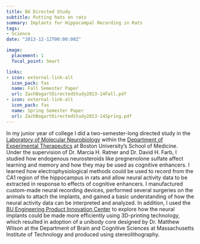 ```yaml
---
title: BU Directed Study
subtitle: Putting hats on rats
summary: Implants for Hippocampal Recording in Rats
tags:
- Science
date: "2013-12-12T00:00:00Z"

image:
  placement: 1
  focal_point: Smart

links:
- icon: external-link-alt
  icon_pack: fas
  name: Fall Semester Paper
  url: ZachBogartDirectedStudy2013-14Fall.pdf
- icon: external-link-alt
  icon_pack: fas
  name: Spring Semester Paper
  url: ZachBogartDirectedStudy2013-14Spring.pdf
---
```


In my junior year of college I did a two-semester-long directed study in the [Laboratory of Molecular Neurobiology](https://www.bumc.bu.edu/busm-pm/research/laboratories/lmn/) within the [Department of Experimental Therapeutics](https://www.bumc.bu.edu/busm-pm/) at Boston University’s School of Medicine. Under the supervision of Dr. Marcia H. Ratner and Dr. David H. Farb, I studied how endogenous neurosteroids like pregnenolone sulfate affect learning and memory and how they may be used as cognitive enhancers. I learned how electrophysiological methods could be used to record from the CA1 region of the hippocampus in rats and allow neural activity data to be extracted in response to effects of cognitive enhancers. I manufactured custom-made neural recording devices, performed several surgeries on the animals to attach the implants, and gained a basic understanding of how the neural activity data can be interpreted and analyzed. In addition, I used the [BU Engineering Product Innovation Center](https://www.bu.edu/eng/current-students/epic/) to explore how the neural implants could be made more efficiently using 3D-printing technology, which resulted in adoption of a unibody core designed by Dr. Matthew Wilson at the Department of Brain and Cognitive Sciences at Massachusetts Institute of Technology and produced using stereolithography.